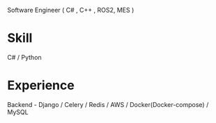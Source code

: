 Software Engineer 
( C# , C++ , ROS2, MES )

# Skill 
C# / Python

# Experience
Backend - Django / Celery / Redis / AWS / Docker(Docker-compose) / MySQL
